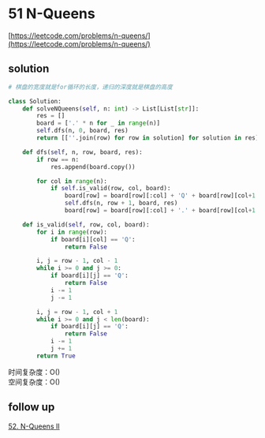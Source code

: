 # 51 N-Queens
[https://leetcode.com/problems/n-queens/](https://leetcode.com/problems/n-queens/)


## solution

```python
# 棋盘的宽度就是for循环的长度，递归的深度就是棋盘的高度

class Solution:
    def solveNQueens(self, n: int) -> List[List[str]]:
        res = []
        board = ['.' * n for _ in range(n)]
        self.dfs(n, 0, board, res)
        return [[''.join(row) for row in solution] for solution in res]

    def dfs(self, n, row, board, res):
        if row == n:
            res.append(board.copy())

        for col in range(n):
            if self.is_valid(row, col, board):
                board[row] = board[row][:col] + 'Q' + board[row][col+1:]
                self.dfs(n, row + 1, board, res)
                board[row] = board[row][:col] + '.' + board[row][col+1:]

    def is_valid(self, row, col, board):
        for i in range(row):
            if board[i][col] == 'Q':
                return False

        i, j = row - 1, col - 1
        while i >= 0 and j >= 0:
            if board[i][j] == 'Q':
                return False
            i -= 1
            j -= 1

        i, j = row - 1, col + 1
        while i >= 0 and j < len(board):
            if board[i][j] == 'Q':
                return False
            i -= 1
            j += 1
        return True
```
时间复杂度：O() <br>
空间复杂度：O()


## follow up

[52. N-Queens II](https://leetcode.com/problems/n-queens-ii/description/)

```python

```
